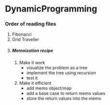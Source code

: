 # DynamicProgramming

<h3>Order of reading files</h3>
<ol>
  <li>Fibonacci</li>
  <li>Grid Traveller</li>
  <li> 
  <h5>Memoization recipe</h5>
  <ol>
    <li>
      Make it work
    <ul>
        <li>visualize the problem as a tree</li>
        <li>implement the tree using recursion</li>
        <li>test it</li>
      </ul>
    </li>
    <li>
      Make it efficient
    <ul>
        <li>add memo object/map</li>
        <li>add a base case to return memo values</li>
        <li>store the return values into the memo</li>
      </ul>
    </li>
  </ol>
  </li>
</ol>
